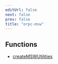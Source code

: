 ```yaml
---
editUrl: false
next: false
prev: false
title: "orpc-msw"
---
```


## Functions

- [createMSWUtilities](/api/functions/createmswutilities/)
